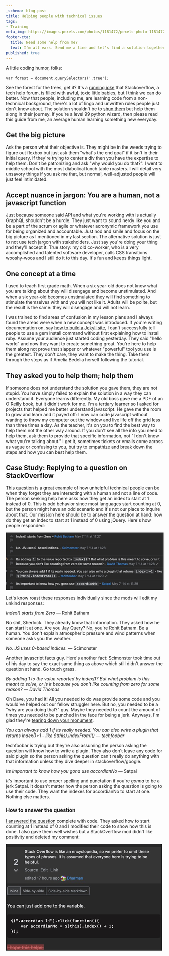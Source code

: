 ```yaml
---
_schema: blog-post
title: Helping people with technical issues
tags:
- Training
meta_img: https://images.pexels.com/photos/1181472/pexels-photo-1181472.jpeg?cs=srgb&dl=pexels-christina-morillo-1181472.jpg
footer-cta:
  title: Need some help from me?
  text: I'm all ears. Send me a line and let's find a solution together.
published: true
---
```

A little coding humor, folks:

    var forest = document.querySelectors('.tree');

See the forest for the trees, get it? It's a [running joke](https://i.redd.it/av1g54jp94i71.png) that Stackoverflow, a tech help forum, is filled with awful, toxic little babies, but I think we can do better. Now that people, including me, are learning code from a non-technical background, there's a lot of lingo and unwritten rules people just don't know about. The solution shouldn't be to [shun them](https://meta.stackoverflow.com/questions/289336/is-it-okay-to-downvote-questions-asking-if-some-code-could-work-but-not-actually/412023#412023) but help them along in their journey. If you're a level 99 python wizard, then please read this guide from me, an average human learning something new everyday.

## Get the big picture

Ask the person what their objective is. They might be in the weeds trying to figure out flexbox but just ask them "what's the end goal" if it isn't in their initial query. If they're trying to center a div then you have the expertise to help them. Don't be patronizing and ask "why would you do that?". I went to middle school with the most diabolical lunch table roasters. I will detail very unsavory things if you ask me that, but normal, well-adjusted people will just feel intimidated.

## Accept nuance in jargon: You are a human, not a javascript function

Just because someone said API and what you're working with is actually GraphQL shouldn't be a hurdle. They just want to sound nerdy like you and be a part of the scrum or agile or whatever acronymic framework you use for being organized and accountable. Just nod and smile and focus on the big picture as I mentioned in my last section. The alternative solution is just to not use tech jargon with stakeholders. Just say you're doing your thing and they'll accept it. True story: my old co-worker, who is a very accomplished and talented software developer, calls CSS transitions wooshy-woos and I still do it to this day. It's fun and keeps things light.

## One concept at a time

I used to teach first grade math. When a six year-old does not know what you are talking about they will disengage and become unstimulated. And when a six year-old becomes unstimulated they will find something to stimulate themselves with and you will not like it. Adults will be polite, but the result is the same: they will disengage and will not learn.

I was trained to find areas of confusion in my lesson plans and I always found the areas were when a new concept was introduced. If you're writing documentation on, say [how to build a Jekyll site](https://edcupaioli.com/blog/how-to-create-a-jekyll-site-with-github-pages/), I can't successfully tell people to use a gem install command without first explaining how to install ruby. Assume your audience just started coding yesterday. They said "hello world" and now they want to create something great. You're here to help them along not prove that slapper or whatever "powerful" tool you use is the greatest. They don't care, they want to make the thing. Take them through the steps as if Amelia Bedelia herself following the tutorial.

## They asked you to help them; help them

If someone does not understand the solution you gave them, they are not stupid. You have simply failed to explain the solution in a way they can understand it. Everyone learns differently. My old boss gave me a PDF of an O'Reilly book, but it didn't work for me. I'm a tertiary learner so I asked for projects that helped me better understand javascript. He gave me the room to grow and learn and it payed off: I now can code javascript without wanting to throw my computer out the window and live life off the grid less than three times a day. As the teacher, it's on you to find the best way to help them not the other way around. If you don't see all the info you need to help them, ask them to provide that specific information, not "I don't know what you're talking about." I get it, sometimes tickets or emails come across as vague or confusing to you, but try to empathize and break down the steps and how you can best help them.

## Case Study: Replying to a question on StackOverflow

[This question](https://stackoverflow.com/questions/23516533/jquery-index-start-at-1-not-0/69761994#69761994) is a great example of how unhelpful technical people can be when they forget they are interacting with a human and not a line of code. The person seeking help here asks how they get an index to start at 1 instead of 0. This is odd behavior since most languages start counting at 0, but the person might have an odd scenario and it's not our place to inquire about that. Our mission here should be to answer the question at hand: how do they get an index to start at 1 instead of 0 using jQuery. Here's how people responded: 

![people on StackOverflow being very unhelpful in the comments](/images/so-responses.jpg)

Let's know roast these responses individually since the mods will edit my unkind responses: 

_Index() starts from Zero_ — Rohit Batham

No shit, Sherlock. They already know that information. They asked how he can start it at one. Are you Jay Query? No, you're Rohit Batham. Be a human. You don't explain atmospheric pressure and wind patterns when someone asks you the weather. 

_No. JS uses 0-based indices. —_ Scimonster

Another javascript facts guy. Here's another fact: Scimonster took time out of his day to say the exact same thing as above which still didn't answer the question at hand. Go touch grass. 

_By adding 1 to the value reported by index()? But what problem is this meant to solve, or is it because you don't like counting from zero for some reason? — David Thomas_

Oh Dave, you had it! All you needed to do was provide some code and you would've helped out our fellow struggler here. But no, you needed to be a "why are you doing that?" guy. Maybe they needed to count the amount of times you needed to be punched in the face for being a jerk. Anyways, I'm glad they're [tearing down your monument](https://www.washingtonpost.com/local/trafficandcommuting/dave-thomas-circle/2021/02/02/e41ab174-6547-11eb-8c64-9595888caa15_story.html). 

_You can always add 1 if its really needed. You can also write a plugin that returns index()+1 - like $(this).indexFrom1() — techfoobar_

techfoobar is trying but they're also assuming the person asking the question will know how to write a plugin. They also don't leave any code for said plugin so the person asking the question can't really do anything with that information unless they dive deeper in stackoverflow/google. 

_Its important to know how you gona use accordianNo_ — Satpai

_It's_ important to use proper spelling and punctation if you're _gonna_ to be a jerk Satpai. It doesn't matter how the person asking the question is going to use their code. They want the indexes for accordianNo to start at one. Nothing else matters. 

### How to answer the question

[I answered the question](https://stackoverflow.com/a/69761994/3411192) complete with code. They asked how to start counting at 1 instead of 0 and I modified their code to show how this is done. I also gave them well wishes but a StackOverflow mod didn't like positivity and deleted my comment:

![Mod editing out "I hope this helps" with the reason being Stackoverflow is assumed to be helpful.](/images/so-edit.jpg)